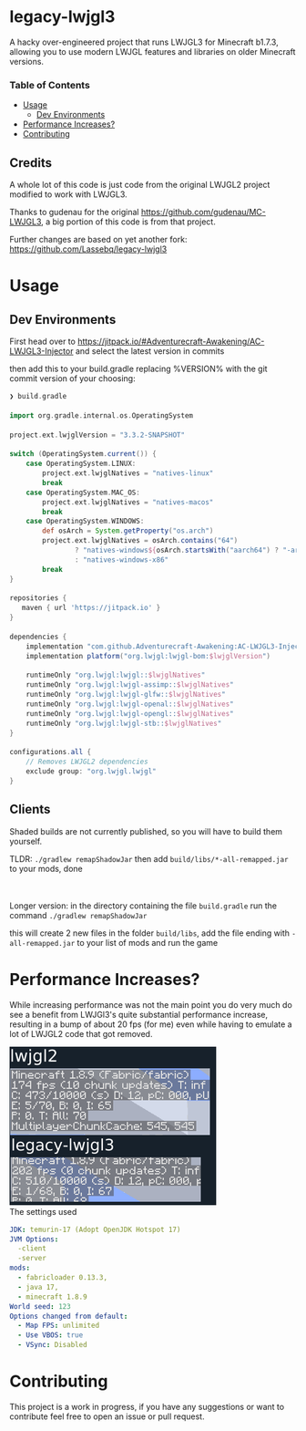 # legacy-lwjgl3

A hacky over-engineered project that runs LWJGL3 for Minecraft b1.7.3,
allowing you to use modern LWJGL features and libraries on older Minecraft versions.

### Table of Contents
 * [Usage](#usage)
   * [Dev Environments](#dev-environments)
 * [Performance Increases?](#performance-increases) 
 * [Contributing](#contributing)

## Credits
A whole lot of this code is just code from the original LWJGL2 project modified to work with LWJGL3.

Thanks to gudenau for the original <https://github.com/gudenau/MC-LWJGL3>, a big portion of this code is from that project.

Further changes are based on yet another fork: <https://github.com/Lassebq/legacy-lwjgl3>

# Usage

## Dev Environments
First head over to https://jitpack.io/#Adventurecraft-Awakening/AC-LWJGL3-Injector and select the latest version in commits

then add this to your build.gradle replacing %VERSION% with the git commit version of your choosing:
```groovy
❯ build.gradle

import org.gradle.internal.os.OperatingSystem

project.ext.lwjglVersion = "3.3.2-SNAPSHOT"

switch (OperatingSystem.current()) {
    case OperatingSystem.LINUX:
        project.ext.lwjglNatives = "natives-linux"
        break
    case OperatingSystem.MAC_OS:
        project.ext.lwjglNatives = "natives-macos"
        break
    case OperatingSystem.WINDOWS:
        def osArch = System.getProperty("os.arch")
        project.ext.lwjglNatives = osArch.contains("64")
                ? "natives-windows${osArch.startsWith("aarch64") ? "-arm64" : ""}"
                : "natives-windows-x86"
        break
}

repositories {
   maven { url 'https://jitpack.io' }
}

dependencies {
    implementation "com.github.Adventurecraft-Awakening:AC-LWJGL3-Injector:%VERSION%"
    implementation platform("org.lwjgl:lwjgl-bom:$lwjglVersion")

    runtimeOnly "org.lwjgl:lwjgl::$lwjglNatives"
    runtimeOnly "org.lwjgl:lwjgl-assimp::$lwjglNatives"
    runtimeOnly "org.lwjgl:lwjgl-glfw::$lwjglNatives"
    runtimeOnly "org.lwjgl:lwjgl-openal::$lwjglNatives"
    runtimeOnly "org.lwjgl:lwjgl-opengl::$lwjglNatives"
    runtimeOnly "org.lwjgl:lwjgl-stb::$lwjglNatives"
}

configurations.all {
    // Removes LWJGL2 dependencies
    exclude group: "org.lwjgl.lwjgl"
}
```

## Clients
 Shaded builds are not currently published, so you will have to build them yourself.

 TLDR: `./gradlew remapShadowJar` then add `build/libs/*-all-remapped.jar` to your mods, done
 <br>
 <br>
 <br>

 Longer version: in the directory containing the file `build.gradle` run the command `./gradlew remapShadowJar`

 this will create 2 new files in the folder `build/libs`, add the file ending with `-all-remapped.jar` to your list of mods and run the game
 
# Performance Increases?
While increasing performance was not the main point you do very much do see a benefit from LWJGl3's quite substantial performance increase,
resulting in a bump of about 20 fps (for me) even while having to emulate a lot of LWJGL2 code that got removed.

![results](.github/results.png) <br>
The settings used
```yaml
JDK: temurin-17 (Adopt OpenJDK Hotspot 17)
JVM Options:
  -client
  -server
mods:
  - fabricloader 0.13.3,
  - java 17,
  - minecraft 1.8.9
World seed: 123
Options changed from default:
  - Map FPS: unlimited
  - Use VBOS: true
  - VSync: Disabled
```

# Contributing
This project is a work in progress, if you have any suggestions or want to contribute feel free to open an issue or pull
request.
